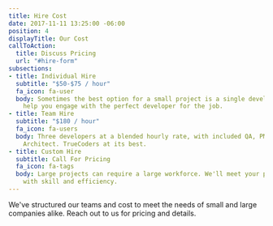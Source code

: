 ```yaml
---
title: Hire Cost
date: 2017-11-11 13:25:00 -06:00
position: 4
displayTitle: Our Cost
callToAction:
  title: Discuss Pricing
  url: "#hire-form"
subsections:
- title: Individual Hire
  subtitle: "$50-$75 / hour"
  fa_icon: fa-user
  body: Sometimes the best option for a small project is a single developer. We'll
    help you engage with the perfect developer for the job.
- title: Team Hire
  subtitle: "$180 / hour"
  fa_icon: fa-users
  body: Three developers at a blended hourly rate, with included QA, PM, and a supervising
    Architect. TrueCoders at its best.
- title: Custom Hire
  subtitle: Call For Pricing
  fa_icon: fa-tags
  body: Large projects can require a large workforce. We'll meet your project's requirements
    with skill and efficiency.
---
```


We've structured our teams and cost to meet the needs of small and large companies alike. Reach out to us for pricing and details.